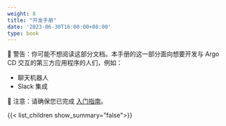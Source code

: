 ```yaml
---
weight: 8
title: "开发手册"
date: '2023-06-30T16:00:00+08:00'
type: book
---
```


🔔 警告：你可能不想阅读这部分文档。本手册的这一部分面向想要开发与 Argo CD 交互的第三方应用程序的人们，例如：

- 聊天机器人
- Slack 集成

🔔 注意：请确保您已完成 [入门指南](../getting-started/)。

{{< list_children show_summary="false">}}
